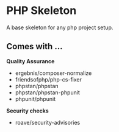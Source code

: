 # PHP Skeleton

A base skeleton for any php project setup.

## Comes with ...

**Quality Assurance**
- ergebnis/composer-normalize
- friendsofphp/php-cs-fixer
- phpstan/phpstan
- phpstan/phpstan-phpunit
- phpunit/phpunit

**Security checks**
- roave/security-advisories
